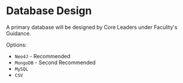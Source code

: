 # Database Design

A primary database will be designed by Core Leaders under Faculity's Guidance.

Options:
- `Neo4J` - Recommended
- `MongoDB` - Second Recommended
- `MySQL`
- `CSV`
